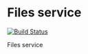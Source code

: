Files service
=====
[![Build Status](https://travis-ci.org/lecle/filesservice.svg?branch=master)](https://travis-ci.org/lecle/filesservice)

Files service